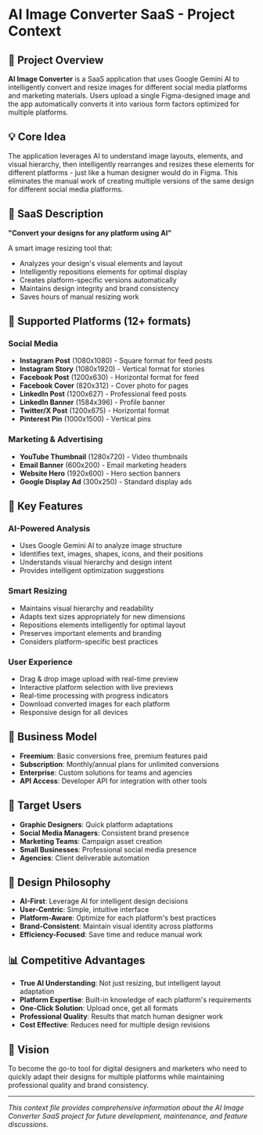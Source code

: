 # AI Image Converter SaaS - Project Context

## 🎯 **Project Overview**

**AI Image Converter** is a SaaS application that uses Google Gemini AI to intelligently convert and resize images for different social media platforms and marketing materials. Users upload a single Figma-designed image and the app automatically converts it into various form factors optimized for multiple platforms.

## 💡 **Core Idea**

The application leverages AI to understand image layouts, elements, and visual hierarchy, then intelligently rearranges and resizes these elements for different platforms - just like a human designer would do in Figma. This eliminates the manual work of creating multiple versions of the same design for different social media platforms.

## 🚀 **SaaS Description**

**"Convert your designs for any platform using AI"**

A smart image resizing tool that:

- Analyzes your design's visual elements and layout
- Intelligently repositions elements for optimal display
- Creates platform-specific versions automatically
- Maintains design integrity and brand consistency
- Saves hours of manual resizing work

## 📱 **Supported Platforms (12+ formats)**

### **Social Media**

- **Instagram Post** (1080x1080) - Square format for feed posts
- **Instagram Story** (1080x1920) - Vertical format for stories
- **Facebook Post** (1200x630) - Horizontal format for feed
- **Facebook Cover** (820x312) - Cover photo for pages
- **LinkedIn Post** (1200x627) - Professional feed posts
- **LinkedIn Banner** (1584x396) - Profile banner
- **Twitter/X Post** (1200x675) - Horizontal format
- **Pinterest Pin** (1000x1500) - Vertical pins

### **Marketing & Advertising**

- **YouTube Thumbnail** (1280x720) - Video thumbnails
- **Email Banner** (600x200) - Email marketing headers
- **Website Hero** (1920x600) - Hero section banners
- **Google Display Ad** (300x250) - Standard display ads

## 🎨 **Key Features**

### **AI-Powered Analysis**

- Uses Google Gemini AI to analyze image structure
- Identifies text, images, shapes, icons, and their positions
- Understands visual hierarchy and design intent
- Provides intelligent optimization suggestions

### **Smart Resizing**

- Maintains visual hierarchy and readability
- Adapts text sizes appropriately for new dimensions
- Repositions elements intelligently for optimal layout
- Preserves important elements and branding
- Considers platform-specific best practices

### **User Experience**

- Drag & drop image upload with real-time preview
- Interactive platform selection with live previews
- Real-time processing with progress indicators
- Download converted images for each platform
- Responsive design for all devices

## 🎯 **Business Model**

- **Freemium**: Basic conversions free, premium features paid
- **Subscription**: Monthly/annual plans for unlimited conversions
- **Enterprise**: Custom solutions for teams and agencies
- **API Access**: Developer API for integration with other tools

## 💼 **Target Users**

- **Graphic Designers**: Quick platform adaptations
- **Social Media Managers**: Consistent brand presence
- **Marketing Teams**: Campaign asset creation
- **Small Businesses**: Professional social media presence
- **Agencies**: Client deliverable automation

## 🎨 **Design Philosophy**

- **AI-First**: Leverage AI for intelligent design decisions
- **User-Centric**: Simple, intuitive interface
- **Platform-Aware**: Optimize for each platform's best practices
- **Brand-Consistent**: Maintain visual identity across platforms
- **Efficiency-Focused**: Save time and reduce manual work

## 📊 **Competitive Advantages**

- **True AI Understanding**: Not just resizing, but intelligent layout adaptation
- **Platform Expertise**: Built-in knowledge of each platform's requirements
- **One-Click Solution**: Upload once, get all formats
- **Professional Quality**: Results that match human designer work
- **Cost Effective**: Reduces need for multiple design revisions

## 🔮 **Vision**

To become the go-to tool for digital designers and marketers who need to quickly adapt their designs for multiple platforms while maintaining professional quality and brand consistency.

---

_This context file provides comprehensive information about the AI Image Converter SaaS project for future development, maintenance, and feature discussions._
